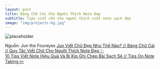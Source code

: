 ```yaml
---
layout: post
title: Bảng Chữ Cái Cho Người Thích Note Đẹp
subtitle: Tips viết chữ cho người thích viết note sạch đẹp
image: "img/projects-bg.jpg"
---
```


![placeholder](http://boxxv.com/img/posts/alphabet-for-note.jpg "Bảng Chữ Cái Cho Người Thích Note Đẹp")





Nguồn: Jun the Foureyes
[Jun Viết Chữ Đẹp Như Thế Nào? // Bảng Chữ Cái // Quy Tắc Viết Chữ Cho Người Thích Note Đẹp ✨](https://youtu.be/SczIIVhFgBw)  
[10 Tips Viết Note Hiệu Quả Và Bí Kíp Ghi Chép Bài Sạch Sẽ // Tips On Note Taking ✏️](https://youtu.be/mJeqWd1QKkE)